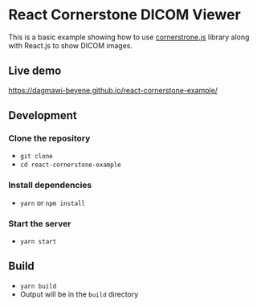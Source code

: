 # React Cornerstone DICOM Viewer

This is a basic example showing how to use [cornerstrone.js](https://github.com/cornerstonejs/cornerstone) library along with React.js to show DICOM images.

## Live demo
https://dagmawi-beyene.github.io/react-cornerstone-example/

## Development

### Clone the repository
- `git clone `
- `cd react-cornerstone-example`

### Install dependencies
- `yarn` or `npm install`

### Start the server
- `yarn start`

## Build
- `yarn build`
- Output will be in the `build` directory
